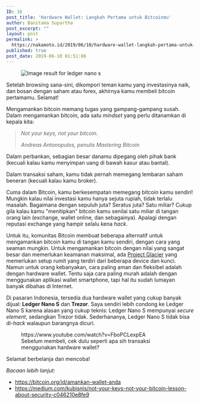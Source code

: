 ```yaml
---
ID: 16
post_title: 'Hardware Wallet: Langkah Pertama untuk Bitcoinmu'
author: Banitama Supartha
post_excerpt: ""
layout: post
permalink: >
  https://nakamoto.id/2019/06/10/hardware-wallet-langkah-pertama-untuk-bitcoinmu/
published: true
post_date: 2019-06-10 01:51:06
---
```

<!-- wp:image -->
<figure class="wp-block-image"><img src="https://cdn.shopify.com/s/files/1/2187/3161/products/Ledger_Nano_S_-_Cryptocurrency_hardware_wallet_2_1024x.png?v=1528124918" alt="Image result for ledger nano s"/></figure>
<!-- /wp:image -->

<!-- wp:paragraph -->
<p>Setelah browsing sana-sini, dikompori teman kamu yang investasinya naik, dan bosan dengan saham atau forex, akhirnya kamu membeli bitcoin pertamamu. Selamat!</p>
<!-- /wp:paragraph -->

<!-- wp:paragraph -->
<p>Mengamankan bitcoin memang tugas yang gampang-gampang susah. Dalam mengamankan bitcoin, ada satu <em>mindset </em>yang perlu ditanamkan di kepala kita: </p>
<!-- /wp:paragraph -->

<!-- wp:quote -->
<blockquote class="wp-block-quote"><p><em>Not your keys, not your bitcoin.</em></p><cite>Andreas Antonopulos, penulis <em>Mastering Bitcoin</em></cite></blockquote>
<!-- /wp:quote -->

<!-- wp:paragraph -->
<p>Dalam perbankan, sebagian besar danamu dipegang oleh pihak bank (kecuali kalau kamu menyimpan uang di bawah kasur atau bantal).</p>
<!-- /wp:paragraph -->

<!-- wp:paragraph -->
<p>Dalam transaksi saham, kamu tidak pernah memegang lembaran saham beneran (kecuali kalau kamu broker).</p>
<!-- /wp:paragraph -->

<!-- wp:paragraph -->
<p>Cuma dalam Bitcoin, kamu berkesempatan memegang bitcoin kamu sendiri! Mungkin kalau nilai investasi kamu hanya sejuta rupiah, tidak terlalu masalah. Bagaimana dengan sepuluh juta? Seratus juta? Satu miliar? Cukup gila kalau kamu "menitipkan" bitcoin kamu senilai satu miliar di tangan orang lain (exchange, wallet online, dan sebagainya). Apalagi dengan reputasi exchange yang hampir selalu kena <em>hack</em>.</p>
<!-- /wp:paragraph -->

<!-- wp:paragraph -->
<p>Untuk itu, komunitas Bitcoin membuat beberapa alternatif untuk mengamankan bitcoin kamu di tangan kamu sendiri, dengan cara yang seaman mungkin. Untuk mengamankan bitcoin dengan nilai yang sangat besar dan memerlukan keamanan maksimal, ada <a href="https://glacierprotocol.org/">Project Glacier</a> yang memerlukan setup rumit yang terdiri dari beberapa device dan kunci. Namun untuk orang kebanyakan, cara paling aman dan fleksibel adalah dengan hardware wallet. Tentu saja cara paling murah adalah dengan menggunakan aplikasi wallet smartphone, tapi hal itu sudah lumayan banyak dibahas di Internet.</p>
<!-- /wp:paragraph -->

<!-- wp:paragraph -->
<p>Di pasaran Indonesia, tersedia dua hardware wallet yang cukup banyak dijual: <strong>Ledger Nano S</strong> dan <strong>Trezor</strong>. Saya sendiri lebih condong ke Ledger Nano S karena alasan yang cukup teknis: Ledger Nano S mempunyai <em>secure element</em>, sedangkan Trezor tidak. Sederhananya, Ledger Nano S tidak bisa di-<em>hack</em> walaupun barangnya dicuri.</p>
<!-- /wp:paragraph -->

<!-- wp:core-embed/youtube {"url":"https://www.youtube.com/watch?v=FboPCLexpEA","type":"video","providerNameSlug":"youtube","className":"wp-embed-aspect-16-9 wp-has-aspect-ratio"} -->
<figure class="wp-block-embed-youtube wp-block-embed is-type-video is-provider-youtube wp-embed-aspect-16-9 wp-has-aspect-ratio"><div class="wp-block-embed__wrapper">
https://www.youtube.com/watch?v=FboPCLexpEA
</div><figcaption>Sebelum membeli, cek dulu seperti apa sih transaksi menggunakan hardware wallet?</figcaption></figure>
<!-- /wp:core-embed/youtube -->

<!-- wp:paragraph -->
<p>Selamat berbelanja dan mencoba!</p>
<!-- /wp:paragraph -->

<!-- wp:paragraph -->
<p><em>Bacaan lebih lanjut:</em></p>
<!-- /wp:paragraph -->

<!-- wp:list -->
<ul><li> <a href="https://bitcoin.org/id/amankan-wallet-anda">https://bitcoin.org/id/amankan-wallet-anda</a> </li><li> <a href="https://medium.com/kubisnis/not-your-keys-not-your-bitcoin-lesson-about-security-c046210e8fe9">https://medium.com/kubisnis/not-your-keys-not-your-bitcoin-lesson-about-security-c046210e8fe9</a> </li></ul>
<!-- /wp:list -->
